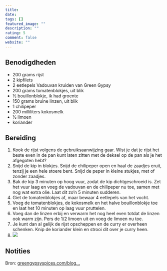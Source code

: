 ```yaml
---
title: 
date: 
tags: []
featured_image: ""
description: ""
rating: 5
comment: false
website: ""
---
```


## Benodigdheden

-   200 grams  rijst 
-   2  kipfilets 
-   2  eetlepels Vadouvan kruiden van Green Gypsy 
-   200 grams  tomatenblokjes, uit blik 
-   ½  bouillonblokje, ik had groente 
-   150 grams  bruine linzen, uit blik 
-   1  chilipeper 
-   200 milliliters  kokosmelk 
-   ½  limoen 
-   koriander 

## Bereiding

1.  Kook de rijst volgens de gebruiksaanwijzing gaar. Wist je dat je rijst het beste even in de pan kunt laten zitten met de deksel op de pan als je het afgegoten hebt? 
2.  Snijd de kip in blokjes. Snijd de chilipeper open en haal de zaadjes eruit, tenzij je een hele stoere bent. Snijd de peper in kleine stukjes, met of zonder zaadjes. 
3.  Bak de kip 3 minuten op hoog vuur, zodat de kip dichtgeschroeid is. Zet het vuur laag en voeg de vadouvan en de chilipeper nu toe, samen met nog wat extra olie. Laat dit zo’n 5 minuten sudderen. 
4.  Giet de tomatenblokjes af, maar bewaar 4 eetlepels van het vocht. 
5.  Voeg de tomatenblokjes, de kokosmelk en het halve bouillonblokje toe en laat het 10 minuten op laag vuur pruttelen. 
6.  Voeg dan de linzen erbij en verwarm het nog heel even totdat de linzen ook warm zijn. Pers de 1/2 limoen uit en voeg de limoen nu toe. 
7.  Je kunt dan al gelijk de rijst opscheppen en de curry er overheen schenken. Knip de koriander klein en strooi dit over je curry heen. 
8.  ![](https://cinc-prod-west.s3.amazonaws.com/media/user-images/thumbs/1000_1000_nocrop/GLA6d9QZ5P.jpg) 

## Notities

Bron: [greengypsyspices.com/blog...](https://www.greengypsyspices.com/blog/vadouvan-curry-recept/)